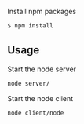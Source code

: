 Install npm packages

``` bash
$ npm install
```

## Usage

Start the node server

```bash
node server/
```

Start the node client

```bash
node client/node
```
